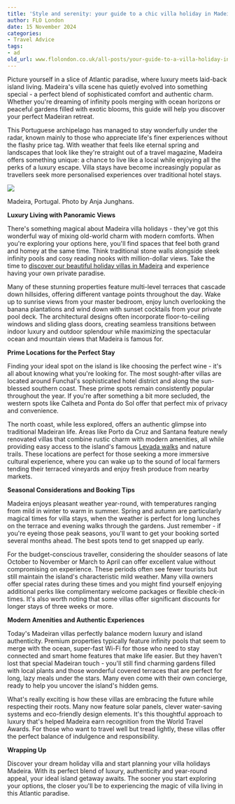 ```yaml
---
title: 'Style and serenity: your guide to a chic villa holiday in Madeira'
author: FLO London
date: 15 November 2024
categories:
- Travel Advice
tags:
- ad
old_url: www.flolondon.co.uk/all-posts/your-guide-to-a-villa-holiday-in-madeira.html
---
```


Picture yourself in a slice of Atlantic paradise, where luxury meets laid-back island living. Madeira's villa scene has quietly evolved into something special - a perfect blend of sophisticated comfort and authentic charm. Whether you're dreaming of infinity pools merging with ocean horizons or peaceful gardens filled with exotic blooms, this guide will help you discover your perfect Madeiran retreat.

This Portuguese archipelago has managed to stay wonderfully under the radar, known mainly to those who appreciate life's finer experiences without the flashy price tag. With weather that feels like eternal spring and landscapes that look like they're straight out of a travel magazine, Madeira offers something unique: a chance to live like a local while enjoying all the perks of a luxury escape. Villa stays have become increasingly popular as travellers seek more personalised experiences over traditional hotel stays.

![](https://images.squarespace-cdn.com/content/v1/5c9534c4af4683461d462c6b/dff13f6c-322b-4424-b276-d4cd4f6f07dd/IMG_1258.jpg)

Madeira, Portugal. Photo by Anja Junghans.

**Luxury Living with Panoramic Views**

There's something magical about Madeira villa holidays - they've got this wonderful way of mixing old-world charm with modern comforts. When you're exploring your options here, you'll find spaces that feel both grand and homey at the same time. Think traditional stone walls alongside sleek infinity pools and cosy reading nooks with million-dollar views. Take the time to [discover our beautiful holiday villas in Madeira](https://www.atlanticholidayrentals.com/madeira-holidays-villas/) and experience having your own private paradise.

Many of these stunning properties feature multi-level terraces that cascade down hillsides, offering different vantage points throughout the day. Wake up to sunrise views from your master bedroom, enjoy lunch overlooking the banana plantations and wind down with sunset cocktails from your private pool deck. The architectural designs often incorporate floor-to-ceiling windows and sliding glass doors, creating seamless transitions between indoor luxury and outdoor splendour while maximizing the spectacular ocean and mountain views that Madeira is famous for.

**Prime Locations for the Perfect Stay**

Finding your ideal spot on the island is like choosing the perfect wine - it's all about knowing what you're looking for. The most sought-after villas are located around Funchal's sophisticated hotel district and along the sun-blessed southern coast. These prime spots remain consistently popular throughout the year. If you're after something a bit more secluded, the western spots like Calheta and Ponta do Sol offer that perfect mix of privacy and convenience.

The north coast, while less explored, offers an authentic glimpse into traditional Madeiran life. Areas like Porto da Cruz and Santana feature newly renovated villas that combine rustic charm with modern amenities, all while providing easy access to the island's famous [Levada walks](https://www.bbc.com/travel/article/20241011-madeira-the-far-flung-hawaii-of-europe) and nature trails. These locations are perfect for those seeking a more immersive cultural experience, where you can wake up to the sound of local farmers tending their terraced vineyards and enjoy fresh produce from nearby markets.

**Seasonal Considerations and Booking Tips**

Madeira enjoys pleasant weather year-round, with temperatures ranging from mild in winter to warm in summer. Spring and autumn are particularly magical times for villa stays, when the weather is perfect for long lunches on the terrace and evening walks through the gardens. Just remember - if you're eyeing those peak seasons, you'll want to get your booking sorted several months ahead. The best spots tend to get snapped up early.

For the budget-conscious traveller, considering the shoulder seasons of late October to November or March to April can offer excellent value without compromising on experience. These periods often see fewer tourists but still maintain the island's characteristic mild weather. Many villa owners offer special rates during these times and you might find yourself enjoying additional perks like complimentary welcome packages or flexible check-in times. It's also worth noting that some villas offer significant discounts for longer stays of three weeks or more.

**Modern Amenities and Authentic Experiences**

Today's Madeiran villas perfectly balance modern luxury and island authenticity. Premium properties typically feature infinity pools that seem to merge with the ocean, super-fast Wi-Fi for those who need to stay connected and smart home features that make life easier. But they haven't lost that special Madeiran touch - you'll still find charming gardens filled with local plants and those wonderful covered terraces that are perfect for long, lazy meals under the stars. Many even come with their own concierge, ready to help you uncover the island's hidden gems.

What's really exciting is how these villas are embracing the future while respecting their roots. Many now feature solar panels, clever water-saving systems and eco-friendly design elements. It's this thoughtful approach to luxury that's helped Madeira earn recognition from the World Travel Awards. For those who want to travel well but tread lightly, these villas offer the perfect balance of indulgence and responsibility.

**Wrapping Up**

Discover your dream holiday villa and start planning your villa holidays Madeira. With its perfect blend of luxury, authenticity and year-round appeal, your ideal island getaway awaits. The sooner you start exploring your options, the closer you'll be to experiencing the magic of villa living in this Atlantic paradise.